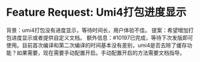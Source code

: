 # Feature Request: Umi4打包进度显示

背景：umi4打包没有进度显示，等待时间长，用户体验不佳。
提案：希望增加打包进度显示或者提供自定义文档。
额外信息：#10197已完成，等待下次发版即可使用。目前首次编译和第二次编译的时间基本没有差别，umi4是否去除了缓存功能？如果需要，现在需要手动配置开启。手动配置开启的方法需要文档指导。
